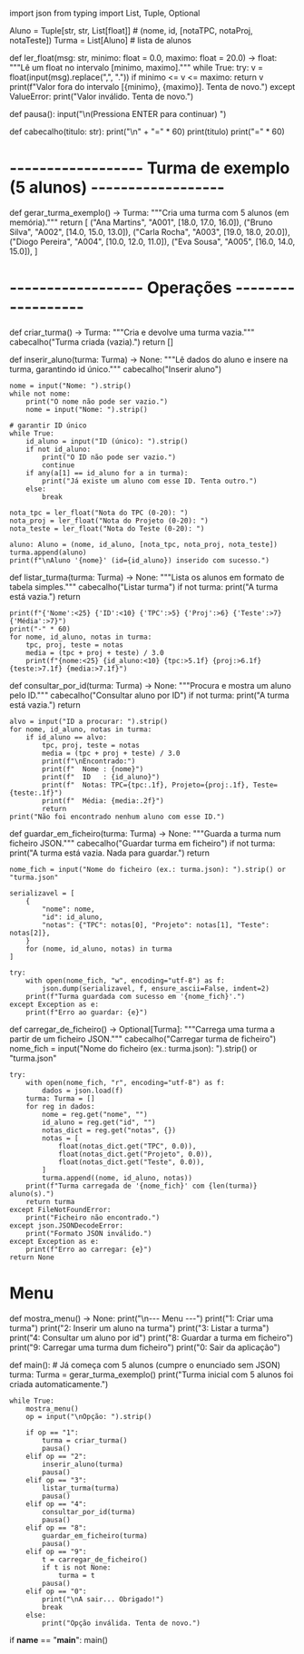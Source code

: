import json
from typing import List, Tuple, Optional

Aluno = Tuple[str, str, List[float]]   # (nome, id, [notaTPC, notaProj, notaTeste])
Turma = List[Aluno]                    # lista de alunos




def ler_float(msg: str, minimo: float = 0.0, maximo: float = 20.0) -> float:
    """Lê um float no intervalo [minimo, maximo]."""
    while True:
        try:
            v = float(input(msg).replace(",", "."))
            if minimo <= v <= maximo:
                return v
            print(f"Valor fora do intervalo [{minimo}, {maximo}]. Tenta de novo.")
        except ValueError:
            print("Valor inválido. Tenta de novo.")

def pausa():
    input("\n(Pressiona ENTER para continuar) ")

def cabecalho(titulo: str):
    print("\n" + "=" * 60)
    print(titulo)
    print("=" * 60)


# ------------------ Turma de exemplo (5 alunos) ------------------

def gerar_turma_exemplo() -> Turma:
    """Cria uma turma com 5 alunos (em memória)."""
    return [
        ("Ana Martins",   "A001", [18.0, 17.0, 16.0]),
        ("Bruno Silva",   "A002", [14.0, 15.0, 13.0]),
        ("Carla Rocha",   "A003", [19.0, 18.0, 20.0]),
        ("Diogo Pereira", "A004", [10.0, 12.0, 11.0]),
        ("Eva Sousa",     "A005", [16.0, 14.0, 15.0]),
    ]


# ------------------ Operações ------------------

def criar_turma() -> Turma:
    """Cria e devolve uma turma vazia."""
    cabecalho("Turma criada (vazia).")
    return []

def inserir_aluno(turma: Turma) -> None:
    """Lê dados do aluno e insere na turma, garantindo id único."""
    cabecalho("Inserir aluno")

    nome = input("Nome: ").strip()
    while not nome:
        print("O nome não pode ser vazio.")
        nome = input("Nome: ").strip()

    # garantir ID único
    while True:
        id_aluno = input("ID (único): ").strip()
        if not id_aluno:
            print("O ID não pode ser vazio.")
            continue
        if any(a[1] == id_aluno for a in turma):
            print("Já existe um aluno com esse ID. Tenta outro.")
        else:
            break

    nota_tpc = ler_float("Nota do TPC (0-20): ")
    nota_proj = ler_float("Nota do Projeto (0-20): ")
    nota_teste = ler_float("Nota do Teste (0-20): ")

    aluno: Aluno = (nome, id_aluno, [nota_tpc, nota_proj, nota_teste])
    turma.append(aluno)
    print(f"\nAluno '{nome}' (id={id_aluno}) inserido com sucesso.")

def listar_turma(turma: Turma) -> None:
    """Lista os alunos em formato de tabela simples."""
    cabecalho("Listar turma")
    if not turma:
        print("A turma está vazia.")
        return

    print(f"{'Nome':<25} {'ID':<10} {'TPC':>5} {'Proj':>6} {'Teste':>7} {'Média':>7}")
    print("-" * 60)
    for nome, id_aluno, notas in turma:
        tpc, proj, teste = notas
        media = (tpc + proj + teste) / 3.0
        print(f"{nome:<25} {id_aluno:<10} {tpc:>5.1f} {proj:>6.1f} {teste:>7.1f} {media:>7.1f}")

def consultar_por_id(turma: Turma) -> None:
    """Procura e mostra um aluno pelo ID."""
    cabecalho("Consultar aluno por ID")
    if not turma:
        print("A turma está vazia.")
        return

    alvo = input("ID a procurar: ").strip()
    for nome, id_aluno, notas in turma:
        if id_aluno == alvo:
            tpc, proj, teste = notas
            media = (tpc + proj + teste) / 3.0
            print(f"\nEncontrado:")
            print(f"  Nome : {nome}")
            print(f"  ID   : {id_aluno}")
            print(f"  Notas: TPC={tpc:.1f}, Projeto={proj:.1f}, Teste={teste:.1f}")
            print(f"  Média: {media:.2f}")
            return
    print("Não foi encontrado nenhum aluno com esse ID.")

def guardar_em_ficheiro(turma: Turma) -> None:
    """Guarda a turma num ficheiro JSON."""
    cabecalho("Guardar turma em ficheiro")
    if not turma:
        print("A turma está vazia. Nada para guardar.")
        return

    nome_fich = input("Nome do ficheiro (ex.: turma.json): ").strip() or "turma.json"

    serializavel = [
        {
            "nome": nome,
            "id": id_aluno,
            "notas": {"TPC": notas[0], "Projeto": notas[1], "Teste": notas[2]},
        }
        for (nome, id_aluno, notas) in turma
    ]

    try:
        with open(nome_fich, "w", encoding="utf-8") as f:
            json.dump(serializavel, f, ensure_ascii=False, indent=2)
        print(f"Turma guardada com sucesso em '{nome_fich}'.")
    except Exception as e:
        print(f"Erro ao guardar: {e}")

def carregar_de_ficheiro() -> Optional[Turma]:
    """Carrega uma turma a partir de um ficheiro JSON."""
    cabecalho("Carregar turma de ficheiro")
    nome_fich = input("Nome do ficheiro (ex.: turma.json): ").strip() or "turma.json"

    try:
        with open(nome_fich, "r", encoding="utf-8") as f:
            dados = json.load(f)
        turma: Turma = []
        for reg in dados:
            nome = reg.get("nome", "")
            id_aluno = reg.get("id", "")
            notas_dict = reg.get("notas", {})
            notas = [
                float(notas_dict.get("TPC", 0.0)),
                float(notas_dict.get("Projeto", 0.0)),
                float(notas_dict.get("Teste", 0.0)),
            ]
            turma.append((nome, id_aluno, notas))
        print(f"Turma carregada de '{nome_fich}' com {len(turma)} aluno(s).")
        return turma
    except FileNotFoundError:
        print("Ficheiro não encontrado.")
    except json.JSONDecodeError:
        print("Formato JSON inválido.")
    except Exception as e:
        print(f"Erro ao carregar: {e}")
    return None


#  Menu

def mostra_menu() -> None:
    print("\n--- Menu ---")
    print("1: Criar uma turma")
    print("2: Inserir um aluno na turma")
    print("3: Listar a turma")
    print("4: Consultar um aluno por id")
    print("8: Guardar a turma em ficheiro")
    print("9: Carregar uma turma dum ficheiro")
    print("0: Sair da aplicação")

def main():
    # Já começa com 5 alunos (cumpre o enunciado sem JSON)
    turma: Turma = gerar_turma_exemplo()
    print("Turma inicial com 5 alunos foi criada automaticamente.")

    while True:
        mostra_menu()
        op = input("\nOpção: ").strip()

        if op == "1":
            turma = criar_turma()
            pausa()
        elif op == "2":
            inserir_aluno(turma)
            pausa()
        elif op == "3":
            listar_turma(turma)
            pausa()
        elif op == "4":
            consultar_por_id(turma)
            pausa()
        elif op == "8":
            guardar_em_ficheiro(turma)
            pausa()
        elif op == "9":
            t = carregar_de_ficheiro()
            if t is not None:
                turma = t
            pausa()
        elif op == "0":
            print("\nA sair... Obrigado!")
            break
        else:
            print("Opção inválida. Tenta de novo.")

if __name__ == "__main__":
    main()
